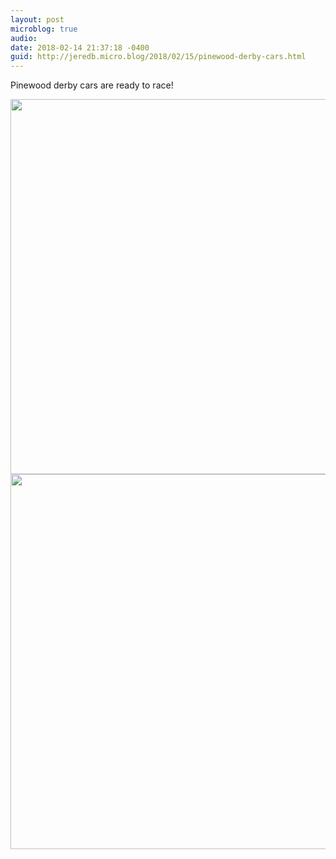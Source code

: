 ```yaml
---
layout: post
microblog: true
audio: 
date: 2018-02-14 21:37:18 -0400
guid: http://jeredb.micro.blog/2018/02/15/pinewood-derby-cars.html
---
```

Pinewood derby cars are ready to race!

<img src="http://micro.jeredb.com/uploads/2018/963486e688.jpg" width="600" height="600" /><img src="http://micro.jeredb.com/uploads/2018/48afb54c9e.jpg" width="599" height="600" />
